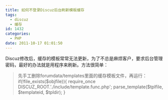 ```yaml
---
title: 如何不登录Discuz后台刷新模板缓存
tags:
  - discuz
  - 缓存
id: 1432
categories:
  - PHP
date: 2011-10-17 01:01:50
---
```


Discuz修改后，缓存的模板常常无法更新，为了不总是麻烦客户，要求后台管理密码，最好的办法就是用程序来刷新。方法很简单：
> 先手工删除forumdata/templates里面的缓存模板文件，再运行：
> if(!file_exists($objfile)){
> require_once DISCUZ_ROOT.'./include/template.func.php';
> parse_template($tplfile, $templateid, $tpldir);
> }
&nbsp;